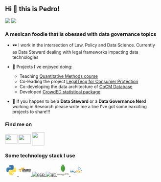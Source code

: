 
<h2 align="left">Hi 👋 this is Pedro!</h1>

<a href="https://orcid.org/0000-0002-4646-4666" target="_blank"><img src="https://img.shields.io/badge/ORCID-0000--0002--1501--1082-a6ce39?logo=orcid" /></a>
<a href="https://scholar.google.com/citations?user=EvyddzkAAAAJ&hl=en" target="_blank"><img src="https://img.shields.io/badge/Google%20Scholar-Pedro%20Hernandez-blue" /></a>
   
 <h3 align="left">A mexican foodie that is obessed with data governance topics</h3>
 
- 🕶 I work in the intersection of Law, Policy and Data Science. Currently as Data Steward dealing with legal frameworks impacting data technologies
- 🌱 Projects I've enjoyed doing:
  -  Teaching [Quantitative Methods course](https://maastrichtu-ids.github.io/global-studies/)
  -  Co-leading the project [LegalTecg for Consumer Protection](http://legaltech-mepli.nl/)
  -  Co-developing the data architecture of [CbCM Database](https://www.maastrichtuniversity.nl/research/item/research/archive/cross-border-corporate-mobility-eu)
  -  Developed [CrowdED statistical package](https://github.com/MaastrichtU-IDS/crowdED)

- 💬 If you happen to be a **Data Steward** or a **Data Governance Nerd** working in Research please write me a line I've got some eaxciting projects to share!!!

<h3 align="left">Find me on</h3>
<p align="left">
<a href="https://www.linkedin.com/in/pedrohserrano/" target="blank"><img align="center" src="https://raw.githubusercontent.com/rahuldkjain/github-profile-readme-generator/master/src/images/icons/Social/linked-in-alt.svg" height="30" width="40" /></a>
<a href="https://twitter.com/pedrohserrano" target="blank"><img align="center" src="https://logos-download.com/wp-content/uploads/2016/02/Twitter_Logo_new.png" height="30" width="40" /></a>
<a href="https://www.goodreads.com/user/show/11298888-pedro-v-hern-ndez-serrano" target="blank"><img align="center" src="https://buildbookbuzz.com/wp-content/uploads/2014/07/goodreads-logo.png" height="43" width="40" /></a>
</p>


<h3 align="left">Some technology stack I use</h3>
<p align="left"> 
<a href="https://www.python.org" target="_blank"> <img src="https://raw.githubusercontent.com/devicons/devicon/master/icons/python/python-original.svg" alt="python" width="40" height="40"/> </a> <a href="https://aws.amazon.com" target="_blank"> <img src="https://raw.githubusercontent.com/devicons/devicon/master/icons/amazonwebservices/amazonwebservices-original-wordmark.svg" alt="aws" width="40" height="40"/> </a> <a href="https://cloud.google.com" target="_blank"> <img src="https://www.vectorlogo.zone/logos/google_cloud/google_cloud-icon.svg" alt="gcp" width="40" height="40"/> </a> <a href="https://git-scm.com/" target="_blank"> <img src="https://www.vectorlogo.zone/logos/git-scm/git-scm-icon.svg" alt="git" width="40" height="40"/> </a> <a href="https://www.mongodb.com/" target="_blank"> <img src="https://raw.githubusercontent.com/devicons/devicon/master/icons/mongodb/mongodb-original-wordmark.svg" alt="mongodb" width="40" height="40"/> </a> <a href="https://www.mysql.com/" target="_blank"> <img src="https://raw.githubusercontent.com/devicons/devicon/master/icons/mysql/mysql-original-wordmark.svg" alt="mysql" width="40" height="40"/> </a>  </p>

